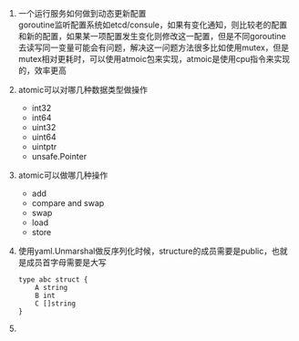 1. 一个运行服务如何做到动态更新配置  
    goroutine监听配置系统如etcd/consule，如果有变化通知，则比较老的配置和新的配置，如果某一项配置发生变化则修改这一配置，但是不同goroutine去读写同一变量可能会有问题，解决这一问题方法很多比如使用mutex，但是mutex相对更耗时，可以使用atmoic包来实现，atmoic是使用cpu指令来实现的，效率更高
2. atomic可以对哪几种数据类型做操作  
    - int32  
    - int64
    - uint32
    - uint64
    - uintptr
    - unsafe.Pointer
3. atomic可以做哪几种操作
    - add
    - compare and swap
    - swap
    - load
    - store
4. 使用yaml.Unmarshal做反序列化时候，structure的成员需要是public，也就是成员首字母需要是大写  
    ```
    type abc struct {
        A string
        B int
        C []string
    }
    ```

5. 
